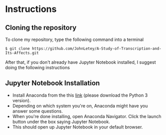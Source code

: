 # Instructions

## Cloning the repository

To clone my repository, type the following command into a terminal

```
$ git clone https://github.com/JohnLetey/A-Study-of-Transcription-and-Its-Affects.git
```

After that, if you don't already have Jupyter Notebook installed, I suggest doing the following instructions

## Jupyter Notebook Installation

- Install Anaconda from the this [link](https://www.anaconda.com/distribution/) (please download the Python 3 version).
- Depending on which system you're on, Anaconda might have you answer some questions.
- When you're done installing, open Anaconda Navigator. Click the launch button under the box saying Jupyter Notebook.
- This should open up Jupyter Notebook in your default browser.